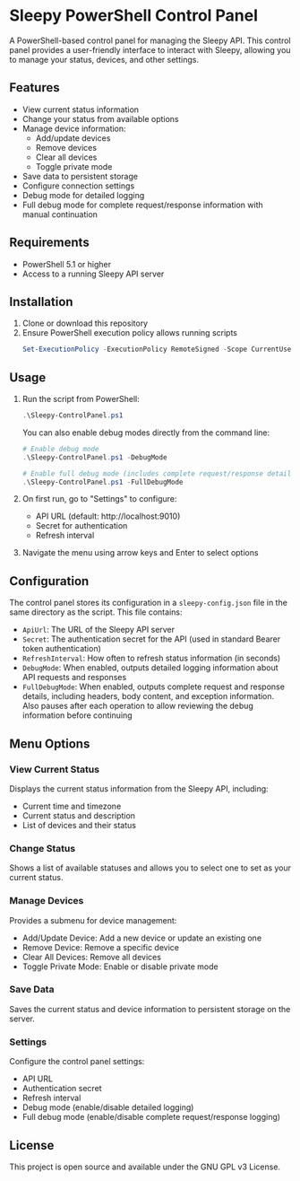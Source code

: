 # Sleepy PowerShell Control Panel

A PowerShell-based control panel for managing the Sleepy API. This control panel provides a user-friendly interface to interact with Sleepy, allowing you to manage your status, devices, and other settings.

## Features

- View current status information
- Change your status from available options
- Manage device information:
  - Add/update devices
  - Remove devices
  - Clear all devices
  - Toggle private mode
- Save data to persistent storage
- Configure connection settings
- Debug mode for detailed logging
- Full debug mode for complete request/response information with manual continuation

## Requirements

- PowerShell 5.1 or higher
- Access to a running Sleepy API server

## Installation

1. Clone or download this repository
2. Ensure PowerShell execution policy allows running scripts
   ```powershell
   Set-ExecutionPolicy -ExecutionPolicy RemoteSigned -Scope CurrentUser
   ```

## Usage

1. Run the script from PowerShell:
   ```powershell
   .\Sleepy-ControlPanel.ps1
   ```

   You can also enable debug modes directly from the command line:
   ```powershell
   # Enable debug mode
   .\Sleepy-ControlPanel.ps1 -DebugMode

   # Enable full debug mode (includes complete request/response details and pauses for review)
   .\Sleepy-ControlPanel.ps1 -FullDebugMode
   ```

2. On first run, go to "Settings" to configure:
   - API URL (default: http://localhost:9010)
   - Secret for authentication
   - Refresh interval

3. Navigate the menu using arrow keys and Enter to select options

## Configuration

The control panel stores its configuration in a `sleepy-config.json` file in the same directory as the script. This file contains:

- `ApiUrl`: The URL of the Sleepy API server
- `Secret`: The authentication secret for the API (used in standard Bearer token authentication)
- `RefreshInterval`: How often to refresh status information (in seconds)
- `DebugMode`: When enabled, outputs detailed logging information about API requests and responses
- `FullDebugMode`: When enabled, outputs complete request and response details, including headers, body content, and exception information. Also pauses after each operation to allow reviewing the debug information before continuing

## Menu Options

### View Current Status
Displays the current status information from the Sleepy API, including:
- Current time and timezone
- Current status and description
- List of devices and their status

### Change Status
Shows a list of available statuses and allows you to select one to set as your current status.

### Manage Devices
Provides a submenu for device management:
- Add/Update Device: Add a new device or update an existing one
- Remove Device: Remove a specific device
- Clear All Devices: Remove all devices
- Toggle Private Mode: Enable or disable private mode

### Save Data
Saves the current status and device information to persistent storage on the server.

### Settings
Configure the control panel settings:
- API URL
- Authentication secret
- Refresh interval
- Debug mode (enable/disable detailed logging)
- Full debug mode (enable/disable complete request/response logging)

## License

This project is open source and available under the GNU GPL v3 License.
